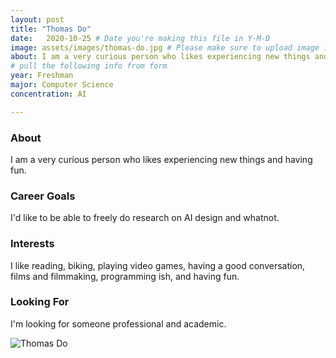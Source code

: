 ```yaml
---
layout: post
title: "Thomas Do"
date:   2020-10-25 # Date you're making this file in Y-M-D
image: assets/images/thomas-do.jpg # Please make sure to upload image in /assets/images/fname-lastname.ext format 
about: I am a very curious person who likes experiencing new things and having fun.  # "Briefly describe yourself"
# pull the following info from form
year: Freshman 
major: Computer Science
concentration: AI

---
```


### About

I am a very curious person who likes experiencing new things and having fun. 

### Career Goals

I'd like to be able to freely do research on AI design and whatnot.

### Interests

I like reading, biking, playing video games, having a good conversation, films and filmmaking, programming ish, and having fun.

### Looking For

I'm looking for someone professional and academic. 

<div class="text-center my-5">
    <img src="{{ "assets/images/thomas-do.jpg" | absolute_url }}" alt="Thomas Do" class="rounded post-img" />
</div>
